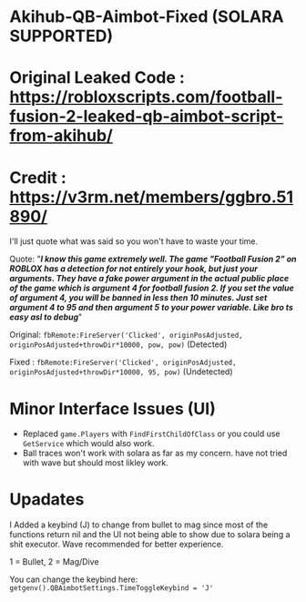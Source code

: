 # Akihub-QB-Aimbot-Fixed (SOLARA SUPPORTED)

# Original Leaked Code : https://robloxscripts.com/football-fusion-2-leaked-qb-aimbot-script-from-akihub/

# Credit : https://v3rm.net/members/ggbro.51890/

I'll just quote what was said so you won't have to waste your time. 

Quote: "***I know this game extremely well. The game "Football Fusion 2" on ROBLOX has a detection for not entirely your hook, but just your arguments. They have a fake power argument in the actual public place of the game which is argument 4 for football fusion 2. If you set the value of argument 4, you will be banned in less then 10 minutes. Just set argument 4 to 95 and then argument 5 to your power variable. Like bro ts easy asl to debug***"

Original: ```fbRemote:FireServer('Clicked', originPosAdjusted, originPosAdjusted+throwDir*10000, pow, pow)``` (Detected)

Fixed : ```fbRemote:FireServer('Clicked', originPosAdjusted, originPosAdjusted+throwDir*10000, 95, pow)``` (Undetected)


# Minor Interface Issues (UI)

- Replaced ```game.Players``` with ```FindFirstChildOfClass``` or you could use ```GetService``` which would also work.
- Ball traces won't work with solara as far as my concern. have not tried with wave but should most likley work.

# Upadates

I Added a keybind (J) to change from bullet to mag since most of the functions return nil and the UI not being able to show due to solara being a shit executor. Wave recommended for better experience.

1 = Bullet, 2 = Mag/Dive

You can change the keybind here: ```getgenv().QBAimbotSettings.TimeToggleKeybind = 'J'```

